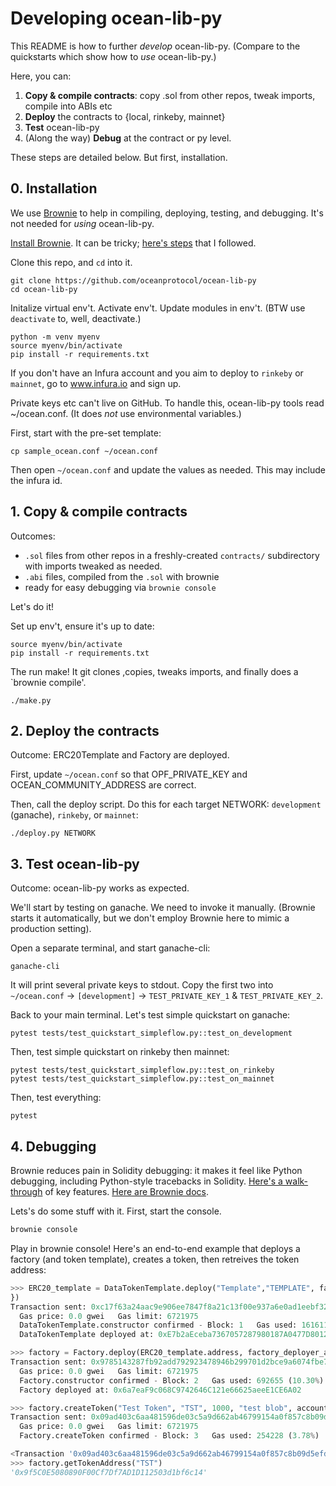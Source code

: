 # Developing ocean-lib-py

This README is how to further *develop* ocean-lib-py. (Compare to the quickstarts which show how to *use* ocean-lib-py.)

Here, you can:
1. **Copy & compile contracts**: copy .sol from other repos, tweak imports, compile into ABIs etc
1. **Deploy** the contracts to {local, rinkeby, mainnet}
1. **Test** ocean-lib-py
1. (Along the way) **Debug** at the contract or py level.

These steps are detailed below. But first, installation. 

## 0. Installation 
We use [Brownie](https://eth-brownie.readthedocs.io) to help in compiling, deploying, testing, and debugging. It's not needed for *using* ocean-lib-py.

[Install Brownie](https://medium.com/@iamdefinitelyahuman/getting-started-with-brownie-part-1-9b2181f4cb99). It can be tricky; [here's steps](https://github.com/trentmc/brownie-instrs/blob/master/README_install.md) that I followed.

Clone this repo, and `cd` into it.
```console
git clone https://github.com/oceanprotocol/ocean-lib-py
cd ocean-lib-py
```

Initalize virtual env't. Activate env't. Update modules in env't. (BTW use `deactivate` to, well, deactivate.)
```console
python -m venv myenv
source myenv/bin/activate 
pip install -r requirements.txt 
```

If you don't have an Infura account and you aim to deploy to `rinkeby` or `mainnet`, go to www.infura.io and sign up.

Private keys etc can't live on GitHub. To handle this, ocean-lib-py tools read ~/ocean.conf. (It does *not* use environmental variables.)

First, start with the pre-set template:
```console
cp sample_ocean.conf ~/ocean.conf
```

Then open `~/ocean.conf` and update the values as needed. This may include the infura id.

## 1. Copy & compile contracts
Outcomes: 
- `.sol` files from other repos in a freshly-created `contracts/` subdirectory with imports tweaked as needed.
- `.abi` files, compiled from the `.sol` with brownie
- ready for easy debugging via `brownie console`

Let's do it! 

Set up env't, ensure it's up to date:
```console
source myenv/bin/activate
pip install -r requirements.txt 
```

The run make! It git clones ,copies, tweaks imports, and finally does a `brownie compile'.
```console
./make.py
```

## 2. Deploy the contracts
Outcome: ERC20Template and Factory are deployed. 

First, update `~/ocean.conf` so that OPF_PRIVATE_KEY and OCEAN_COMMUNITY_ADDRESS are correct.

Then, call the deploy script. Do this for each target NETWORK: `development` (ganache), `rinkeby`, or `mainnet`:
```console
./deploy.py NETWORK
```

## 3. Test ocean-lib-py
Outcome: ocean-lib-py works as expected.

We'll start by testing on ganache. We need to invoke it manually. (Brownie starts it automatically, but we don't employ Brownie here to mimic a production setting). 

Open a separate terminal, and start ganache-cli:
```console
ganache-cli
```

It will print several private keys to stdout. Copy the first two into `~/ocean.conf` -> `[development]` -> `TEST_PRIVATE_KEY_1` & `TEST_PRIVATE_KEY_2`.

Back to your main terminal. Let's test simple quickstart on ganache:
```console
pytest tests/test_quickstart_simpleflow.py::test_on_development
```

Then, test simple quickstart on rinkeby then mainnet:
```console
pytest tests/test_quickstart_simpleflow.py::test_on_rinkeby
pytest tests/test_quickstart_simpleflow.py::test_on_mainnet
```

Then, test everything:
```console
pytest
```

## 4. Debugging
Brownie reduces pain in Solidity debugging: it makes it feel like Python debugging, including Python-style tracebacks in Solidity. [Here's a walk-through](https://medium.com/better-programming/getting-started-with-brownie-part-3-ef6bfa9867d7) of key features. [Here are Brownie docs](https://eth-brownie.readthedocs.io). 

Lets's do some stuff with it. First, start the console.
```bash
brownie console
```

Play in brownie console! Here's an end-to-end example that deploys a factory (and token template), creates a token, then retreives the token address:
```python
>>> ERC20_template = DataTokenTemplate.deploy("Template","TEMPLATE", factory_deployer_account.address, 1000, "blob", factory_deployer_account.address, {'from':factory_deployer_account
})                                                                                                                                                                                     
Transaction sent: 0xc17f63a24aac9e906ee7847f8a21c13f00e937a6e0ad1eebf32b412f347f380b
  Gas price: 0.0 gwei   Gas limit: 6721975
  DataTokenTemplate.constructor confirmed - Block: 1   Gas used: 1616110 (24.04%)
  DataTokenTemplate deployed at: 0xE7b2aEceba7367057287980187A0477D8012C4F9

>>> factory = Factory.deploy(ERC20_template.address, factory_deployer_account.address, {'from':factory_deployer_account})                                                              
Transaction sent: 0x9785143287fb92add792923478946b299701d2bce9a6074fbe7e1d0a1b77bd93
  Gas price: 0.0 gwei   Gas limit: 6721975
  Factory.constructor confirmed - Block: 2   Gas used: 692655 (10.30%)
  Factory deployed at: 0x6a7eaF9c068C9742646C121e66625aeeE1CE6A02

>>> factory.createToken("Test Token", "TST", 1000, "test blob", accounts[0].address, {'from':accounts[0]})                                                                             
Transaction sent: 0x09ad403c6aa481596de03c5a9d662ab46799154a0f857c8b09d5efd3bc4f06bf
  Gas price: 0.0 gwei   Gas limit: 6721975
  Factory.createToken confirmed - Block: 3   Gas used: 254228 (3.78%)

<Transaction '0x09ad403c6aa481596de03c5a9d662ab46799154a0f857c8b09d5efd3bc4f06bf'>
>>> factory.getTokenAddress("TST")                                                                                                                                                     
'0x9f5C0E5080890F00Cf7Df7AD1D112503d1bf6c14'
```

